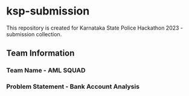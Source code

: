 # ksp-submission
This repository is created for Karnataka State Police Hackathon 2023 - submission collection. 
## Team Information
### Team Name - AML SQUAD
### Problem Statement - Bank Account Analysis
